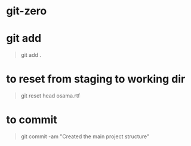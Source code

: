 # git-zero

# git add
>
> git add .

# to reset from staging to working dir
> git reset head osama.rtf

# to commit
 > git commit -am "Created the main project structure"